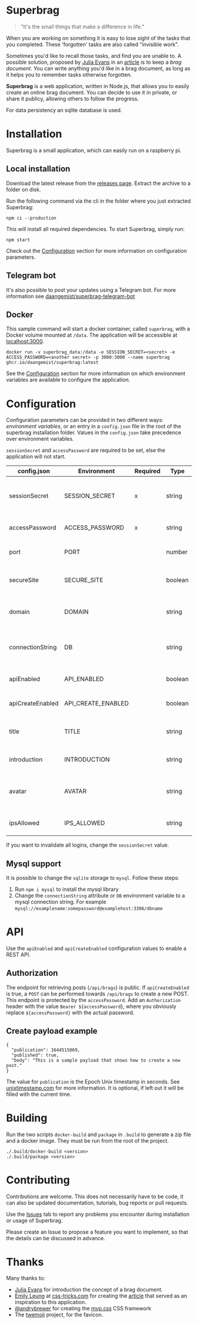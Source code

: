 # Superbrag

> "It's the small things that make a difference in life."

When you are working on something it is easy to lose sight of the tasks that
you completed. These 'forgotten' tasks are also called "invisible work".

Sometimes you'd like to recall those tasks, and find you are unable to. A
possible solution, proposed by [Julia Evans](https://jvns.ca/) in an
[article](https://jvns.ca/blog/brag-documents/) is to keep a _brag document_.
You can write anything you'd like in a brag document, as long as it helps you
to remember tasks otherwise forgotten.

**Superbrag** is a web application, written in Node.js, that allows you to easily
create an online brag document. You can decide to use it in private, or share
it publicy, allowing others to follow the progress.

For data persistency an sqlite database is used.

# Installation

Superbrag is a small application, which can easily run on a raspberry pi.

## Local installation

Download the latest release from the [releases page](https://github.com/daangemist/superbrag/releases).
Extract the archive to a folder on disk.

Run the following command via the cli in the folder where you just
extracted Superbrag:

    npm ci --production

This will install all required dependencies. To start Superbrag, simply run:

    npm start

Check out the [Configuration](#Configuration) section for more information on configuration
parameters.

## Telegram bot

It's also possible to post your updates using a Telegram bot. For more information see
[daangemist/superbrag-telegram-bot](https://github.com/daangemist/superbrag-telegram-bot)

## Docker

This sample command will start a docker container, called `superbrag`,
with a Docker volume mounted at `/data`. The application will be accessible at
[localhost:3000](http://localhost:3000).

    docker run -v superbrag_data:/data -e SESSION_SECRET=<secret> -e ACCESS_PASSWORD=<another secret> -p 3000:3000 --name superbrag ghcr.io/daangemist/superbrag:latest

See the [Configuration](#Configuration) section for more information on
which environment variables are available to configure the application.

# Configuration

Configuration parameters can be provided in two different ways: _environment
variables_, or an entry in a `config.json` file in the root of the superbrag
installation folder. Values in the `config.json` take precedence over
environment variables.

`sessionSecret` and `accessPassword` are required to be
set, else the application will not start.

| config.json      | Environment        | Required | Type    | Default            | Description                                                                                                                                                           |
| ---------------- | ------------------ | -------- | ------- | ------------------ | --------------------------------------------------------------------------------------------------------------------------------------------------------------------- |
| sessionSecret    | SESSION_SECRET     | x        | string  |                    | The secret used to sign the session cookie. Run `openssl rand -hex 32` to generate a random string to use for this field.                                             |
| accessPassword   | ACCESS_PASSWORD    | x        | string  |                    | The password with which can be logged in to post new brags.                                                                                                           |
| port             | PORT               |          | number  | 3000               | The port on which the application will be available.                                                                                                                  |
| secureSite       | SECURE_SITE        |          | boolean | false              | Indicates whether the site is using TLS. Is used for the auth cookie `secureSite` setting.                                                                            |
| domain           | DOMAIN             |          | string  | `undefined`        | An optional configuration of the domain. Is used to set the domain on the auth cookie, if available.                                                                  |
| connectionString | DB                 |          | string  | sqlite://db.sqlite | A [supersave](https://www.npmjs.com/package/supersave) connection string. Currently only `sqlite` is supported. On docker, the default is `sqlite:///data/db.sqlite`. |
| apiEnabled       | API_ENABLED        |          | boolean | false              | Enable an api, use `/api/brags` to retrieve a list of brags.                                                                                                          |
| apiCreateEnabled | API_CREATE_ENABLED |          | boolean | false              | Enable posting new posts via an API. See [API](#API) for more information.                                                                                            |
| title            | TITLE              |          | string  | Superbrag          | The title for the application. Is shown in the title bar, and at the top of the page.                                                                                 |
| introduction     | INTRODUCTION       |          | string  |                    | Optionally, an introduction text that is shown on the page.                                                                                                           |
| avatar           | AVATAR             |          | string  |                    | Optionally, the URL for an avatar to display. It is rendered with _with/height=80_ on the page.                                                                       |
| ipsAllowed       | IPS_ALLOWED        |          | string  |                    | A comma-separated list of IP addresses which are allowed to access `/login`.                                                                                          |

If you want to invalidate all logins, change the `sessionSecret` value.

## Mysql support

It is possible to change the `sqlite` storage to `mysql`. Follow these steps:

1. Run `npm i mysql` to install the mysql library
2. Change the `connectionString` attribute or `DB` environment variable to a mysql connection string. For example `mysql://examplename:somepassword@examplehost:3306/dbname`

# API

Use the `apiEnabled` and `apiCreateEnabled` configuration values to enable a REST API.

## Authorization

The endpoint for retrieving posts (`/api/brags`) is public. If `apiCreateEnabled` is true, a `POST` can be performed towards
`/api/brags` to create a new POST. This endpoint is protected by the `accessPassword`. Add an `Authorization` header with the
value `Bearer ${accessPassword`}, where you obviously replace `${accessPassword}` with the actual password.

## Create payload example

```
{
  "publication": 1644515869,
  "published": true,
  "body": "This is a sample payload that shows how to create a new post."
}
```

The value for `publication` is the Epoch Unix timestamp in seconds. See [unixtimestamp.com](https://www.unixtimestamp.com/) for
more information. It is optional, if left out it will be filled with the current time.

# Building

Run the two scripts `docker-build` and `package` in `.build` to generate a zip file and a
docker image. They must be run from the root of the project.

    ./.build/docker-build <version>
    ./.build/package <version>

# Contributing

Contributions are welcome. This does not necessarily have to be code, it can also be updated documentation, tutorials, bug reports or pull requests.

Use the [Issues](https://github.com/daangemist/superbrag/issues) tab to
report any problems you encounter during installation or usage of Superbrag.

Please create an Issue to propose a feature you want to implement, so that the details can be discussed in advance.

# Thanks

Many thanks to:

- [Julia Evans](https://jvns.ca/) for introduction the concept of
  a brag document.
- [Emily Leung](https://css-tricks.com/author/emilyleung/) at [css-tricks.com](https://css-tricks.com/) for creating the [article](https://css-tricks.com/creating-your-own-bragdoc-with-eleventy/)
  that served as an inspiration to this application.
- [@andrybrewer](https://github.com/andybrewer) for creating the [mvp.css](https://andybrewer.github.io/mvp/) CSS framework
- The [twemoji](https://github.com/twitter/twemoji) project, for the favicon.
